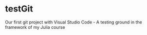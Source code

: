 # testGit
Our first git project with Visual Studio Code - A testing ground in the framework of my Julia course
